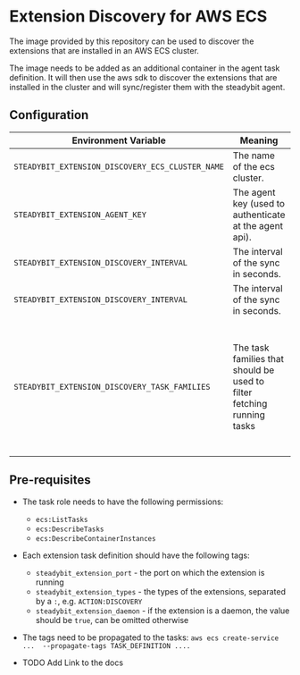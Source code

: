 # Extension Discovery for AWS ECS

The image provided by this repository can be used to discover the extensions that are installed in an AWS ECS cluster.

The image needs to be added as an additional container in the agent task definition. It will then use the aws sdk to
discover the extensions that are installed in the cluster and will sync/register them with the steadybit agent.


## Configuration

| Environment Variable                             | Meaning                                                                | required | default                                                                                                                     |
|--------------------------------------------------|------------------------------------------------------------------------|----------|-----------------------------------------------------------------------------------------------------------------------------|
| `STEADYBIT_EXTENSION_DISCOVERY_ECS_CLUSTER_NAME` | The name of the ecs cluster.                                           | yes      |                                                                                                                             |
| `STEADYBIT_EXTENSION_AGENT_KEY`                  | The agent key (used to authenticate at the agent api).                 | yes      |                                                                                                                             |
| `STEADYBIT_EXTENSION_DISCOVERY_INTERVAL`         | The interval of the sync in seconds.                                   | no       | 30                                                                                                                          |
| `STEADYBIT_EXTENSION_DISCOVERY_INTERVAL`         | The interval of the sync in seconds.                                   | no       | 30                                                                                                                          |
| `STEADYBIT_EXTENSION_DISCOVERY_TASK_FAMILIES`    | The task families that should be used to filter fetching running tasks | no       | steadybit-extension-host,<br/>steadybit-extension-container,<br/>steadybit-extension-http,<br/>steadybit-extension-aws<br/> |


## Pre-requisites

- The task role needs to have the following permissions:
  - `ecs:ListTasks`
  - `ecs:DescribeTasks`
  - `ecs:DescribeContainerInstances`
- Each extension task definition should have the following tags:
  - `steadybit_extension_port` - the port on which the extension is running
  - `steadybit_extension_types` - the types of the extensions, separated by a `:`, e.g. `ACTION:DISCOVERY`
  - `steadybit_extension_daemon` - if the extension is a daemon, the value should be `true`, can be omitted otherwise
- The tags need to be propagated to the tasks: `aws ecs create-service ...  --propagate-tags TASK_DEFINITION ....`

- TODO Add Link to the docs